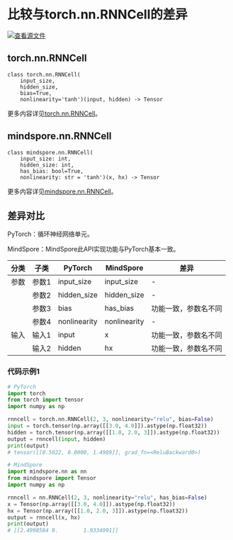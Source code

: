 # 比较与torch.nn.RNNCell的差异

[![查看源文件](https://mindspore-website.obs.cn-north-4.myhuaweicloud.com/website-images/r2.1/resource/_static/logo_source.png)](https://gitee.com/mindspore/docs/blob/r2.1/docs/mindspore/source_zh_cn/note/api_mapping/pytorch_diff/RNNCell.md)

## torch.nn.RNNCell

```text
class torch.nn.RNNCell(
    input_size,
    hidden_size,
    bias=True,
    nonlinearity='tanh')(input, hidden) -> Tensor
```

更多内容详见[torch.nn.RNNCell](https://pytorch.org/docs/1.8.1/generated/torch.nn.RNNCell.html)。

## mindspore.nn.RNNCell

```text
class mindspore.nn.RNNCell(
    input_size: int,
    hidden_size: int,
    has_bias: bool=True,
    nonlinearity: str = 'tanh')(x, hx) -> Tensor
```

更多内容详见[mindspore.nn.RNNCell](https://www.mindspore.cn/docs/zh-CN/r2.1/api_python/nn/mindspore.nn.RNNCell.html)。

## 差异对比

PyTorch：循环神经网络单元。

MindSpore：MindSpore此API实现功能与PyTorch基本一致。

| 分类 | 子类 |PyTorch | MindSpore | 差异 |
| --- | --- | --- | --- |---|
|参数 | 参数1 | input_size | input_size |- |
| | 参数2 | hidden_size | hidden_size | - |
| | 参数3 | bias | has_bias | 功能一致，参数名不同 |
| | 参数4 | nonlinearity | nonlinearity | - |
|输入 | 输入1 | input | x | 功能一致，参数名不同 |
| | 输入2 | hidden | hx |  功能一致，参数名不同 |

### 代码示例1

```python
# PyTorch
import torch
from torch import tensor
import numpy as np

rnncell = torch.nn.RNNCell(2, 3, nonlinearity="relu", bias=False)
input = torch.tensor(np.array([[3.0, 4.0]]).astype(np.float32))
hidden = torch.tensor(np.array([[1.0, 2.0, 3]]).astype(np.float32))
output = rnncell(input, hidden)
print(output)
# tensor([[0.5022, 0.0000, 1.4989]], grad_fn=<ReluBackward0>)

# MindSpore
import mindspore.nn as nn
from mindspore import Tensor
import numpy as np

rnncell = nn.RNNCell(2, 3, nonlinearity="relu", has_bias=False)
x = Tensor(np.array([[3.0, 4.0]]).astype(np.float32))
hx = Tensor(np.array([[1.0, 2.0, 3]]).astype(np.float32))
output = rnncell(x, hx)
print(output)
# [[2.4998584 0.        1.9334991]]
```
